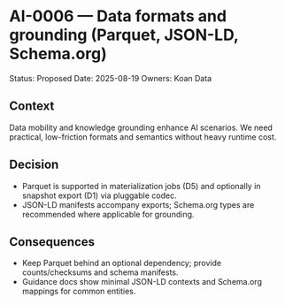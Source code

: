 # AI-0006 — Data formats and grounding (Parquet, JSON-LD, Schema.org)

Status: Proposed
Date: 2025-08-19
Owners: Koan Data

## Context

Data mobility and knowledge grounding enhance AI scenarios. We need practical, low-friction formats and semantics without heavy runtime cost.

## Decision

- Parquet is supported in materialization jobs (D5) and optionally in snapshot export (D1) via pluggable codec.
- JSON-LD manifests accompany exports; Schema.org types are recommended where applicable for grounding.

## Consequences

- Keep Parquet behind an optional dependency; provide counts/checksums and schema manifests.
- Guidance docs show minimal JSON-LD contexts and Schema.org mappings for common entities.
